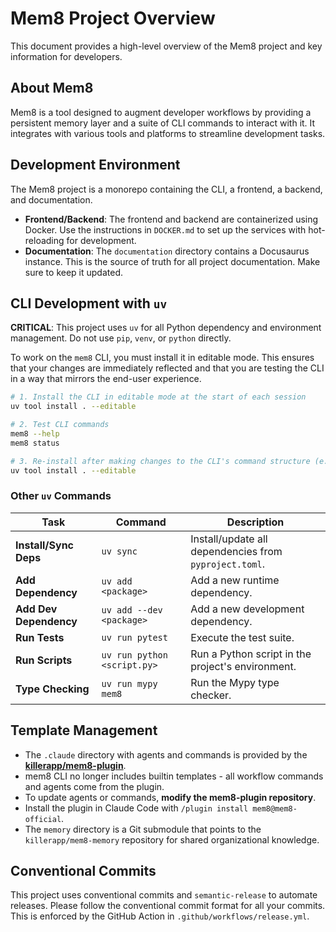 # Mem8 Project Overview

This document provides a high-level overview of the Mem8 project and key information for developers.

## About Mem8

Mem8 is a tool designed to augment developer workflows by providing a persistent memory layer and a suite of CLI commands to interact with it. It integrates with various tools and platforms to streamline development tasks.

## Development Environment

The Mem8 project is a monorepo containing the CLI, a frontend, a backend, and documentation.

- **Frontend/Backend**: The frontend and backend are containerized using Docker. Use the instructions in `DOCKER.md` to set up the services with hot-reloading for development.
- **Documentation**: The `documentation` directory contains a Docusaurus instance. This is the source of truth for all project documentation. Make sure to keep it updated.

## CLI Development with `uv`

**CRITICAL**: This project uses `uv` for all Python dependency and environment management. Do not use `pip`, `venv`, or `python` directly.

To work on the `mem8` CLI, you must install it in editable mode. This ensures that your changes are immediately reflected and that you are testing the CLI in a way that mirrors the end-user experience.

```bash
# 1. Install the CLI in editable mode at the start of each session
uv tool install . --editable

# 2. Test CLI commands
mem8 --help
mem8 status

# 3. Re-install after making changes to the CLI's command structure (e.g., in `cli_typer.py`)
uv tool install . --editable
```

### Other `uv` Commands

| Task                  | Command                         | Description                                           |
| --------------------- | ------------------------------- | ----------------------------------------------------- |
| **Install/Sync Deps** | `uv sync`                       | Install/update all dependencies from `pyproject.toml`.|
| **Add Dependency**    | `uv add <package>`              | Add a new runtime dependency.                         |
| **Add Dev Dependency**| `uv add --dev <package>`        | Add a new development dependency.                     |
| **Run Tests**         | `uv run pytest`                 | Execute the test suite.                               |
| **Run Scripts**       | `uv run python <script.py>`     | Run a Python script in the project's environment.     |
| **Type Checking**     | `uv run mypy mem8`              | Run the Mypy type checker.                            |

## Template Management

- The `.claude` directory with agents and commands is provided by the **[killerapp/mem8-plugin](https://github.com/killerapp/mem8-plugin)**.
- mem8 CLI no longer includes builtin templates - all workflow commands and agents come from the plugin.
- To update agents or commands, **modify the mem8-plugin repository**.
- Install the plugin in Claude Code with `/plugin install mem8@mem8-official`.
- The `memory` directory is a Git submodule that points to the `killerapp/mem8-memory` repository for shared organizational knowledge.

## Conventional Commits

This project uses conventional commits and `semantic-release` to automate releases. Please follow the conventional commit format for all your commits. This is enforced by the GitHub Action in `.github/workflows/release.yml`.
